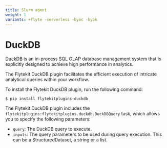 ```yaml
---
title: Slurm agent
weight: 1
variants: +flyte -serverless -byoc -byok
---
```


# DuckDB

[DuckDB](https://duckdb.org/) is an in-process SQL OLAP database management system that is explicitly designed to achieve high performance in analytics.

The Flytekit DuckDB plugin facilitates the efficient execution of intricate analytical queries within your workflow.

To install the Flytekit DuckDB plugin, run the following command:

```shell
$ pip install flytekitplugins-duckdb
```

The Flytekit DuckDB plugin includes the `flytekitplugins:flytekitplugins.duckdb.DuckDBQuery` task, which allows you to specify the following parameters:

- `query`: The DuckDB query to execute.
- `inputs`: The query parameters to be used during query execution. This can be a StructuredDataset, a string or a list.



